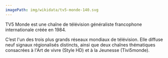 ```yaml
---
imagePath: img/wikidata/tv5-monde-140.svg
---
```


TV5 Monde est une chaîne de télévision généraliste francophone internationale créée en 1984.

C’est l'un des trois plus grands réseaux mondiaux de télévision. Elle diffuse neuf signaux régionalisés distincts, ainsi que deux chaînes thématiques consacrées à l'Art de vivre (Style HD) et à la Jeunesse (Tivi5monde).
